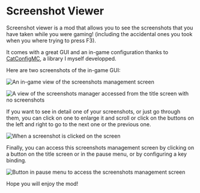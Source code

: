 # Screenshot Viewer
Screenshot viewer is a mod that allows you to see the screenshots that you have taken while you were gaming! (including the accidental ones you took when you where trying to press F3).

It comes with a great GUI and an in-game configuration thanks to [CatConfigMC](https://github.com/LGatodu47/CatConfigMC), a library I myself developped.

Here are two screenshots of the in-game GUI:

![An in-game view of the screenshots management screen](https://raw.githubusercontent.com/LGatodu47/ScreenshotViewer/master/img/ingame_screenshots_view.png)

![A view of the screenshots manager accessed from the title screen with no screenshots](https://raw.githubusercontent.com/LGatodu47/ScreenshotViewer/master/img/no_screenshots.png)

If you want to see in detail one of your screenshots, or just go through them, you can click on one to enlarge it and scroll or click on the buttons on the left and right to go to the next one or the previous one.

![When a screenshot is clicked on the screen](https://raw.githubusercontent.com/LGatodu47/ScreenshotViewer/master/img/selected_screenshot.png)

Finally, you can access this screenshots management screen by clicking on a button on the title screen or in the pause menu, or by configuring a key binding.

![Button in pause menu to access the screenshots management screen](https://raw.githubusercontent.com/LGatodu47/ScreenshotViewer/master/img/manage_screenshots_ingame.png)

Hope you will enjoy the mod!

<!-- Idk I just felt it would be nice to have the description/readme consistent -->

